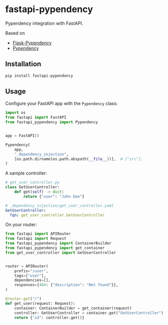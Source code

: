 # fastapi-pypendency

Pypendency integration with FastAPI.

Based on
- [Flask-Pypendency](https://pypi.org/project/Flask-Pypendency/)
- [Pypendency](https://pypi.org/project/Pypendency/)


## Installation

```bash
pip install fastapi-pypendency
```

## Usage

Configure your FastAPI app with the `Pypendency` class:
```python
import os
from fastapi import FastAPI
from fastapi_pypendency import Pypendency


app = FastAPI()

Pypendency(
    app,
    "_dependency_injection",
    [os.path.dirname(os.path.abspath(__file__))],  # ["src"],
)
```

A sample controller:
```python
# get_user_controller.py
class GetUserController:
    def get(self) -> dict:
        return {"user": "John Doe"}
```

```yaml
# _dependency_injection/get_user_controller.yaml
GetUserController:
  fqn: get_user_controller.GetUserController
```


On your router:
```python
from fastapi import APIRouter
from fastapi import Request
from fastapi_pypendency import ContainerBuilder
from fastapi_pypendency import get_container
from get_user_controller import GetUserController


router = APIRouter(
    prefix="/user",
    tags=["user"],
    dependencies=[],
    responses={404: {"description": "Not found"}},
)

@router.get("/")
def get_user(request: Request):
    container: ContainerBuilder = get_container(request)
    controller: GetUserController = container.get("GetUserController")
    return {"id": controller.get()}

```
